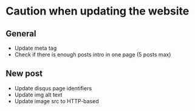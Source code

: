 # Caution when updating the website

## General
- Update meta tag
- Check if there is enough posts intro in one page (5 posts max)

## New post
- Update disqus page identifiers
- Update img alt text
- Update image src to HTTP-based
